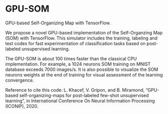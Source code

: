 # GPU-SOM

GPU-based Self-Organizing Map with TensorFlow.

We propose a novel GPU-based implementation of the Self-Organzing Map (SOM) with TensorFlow. This simulator includes the training, labeling and test codes for fast experimentation of classification tasks based on post-labeled unsupervised learning.

The GPU-SOM is about 100 times faster than the classical CPU implementation. For example, a 1024 neurons SOM training on MNIST database exceeds 7000 images/s. It is also possible to visualize the SOM neurons weights at the end of training for visual assessment of the learning convergence.

Reference to cite this code: L. Khacef, V. Gripon, and B. Miramond, “GPU-based self-organizing-maps for post-labeled few-shot unsupervised learning”, in International Conference On Neural Information Processing (ICONIP), 2020.
